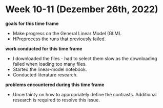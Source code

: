 # Week 10-11 (Dezember 26th, 2022)

**goals for this time frame**
- Make progress on the General Linear Model (GLM).
- HPreprocess the runs that previously failed.

**work conducted for this time frame**
- I downloaded the files - had to select them slow as the downloading failed when loading too many files. 
- Started the linear-model notebook. 
- Conducted literature research.

**problems encountered during this time frame**
- Uncertainty on how to appropriately define the contrasts. Additional research is required to resolve this issue.
